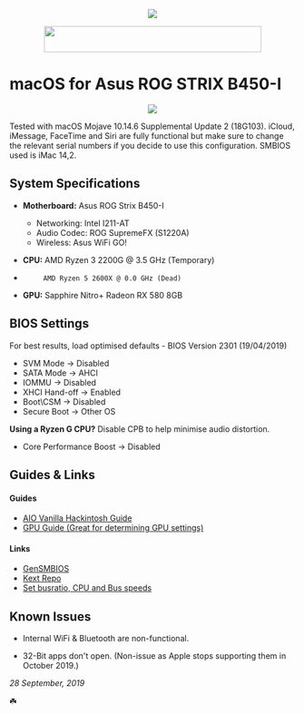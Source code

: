 <p align="center">
 <img src="https://ibin.co/4wWxi6DCsE1J.png"/>
</p>

<p align="center">
 <img src="https://ibin.co/4wWyAVkKNTUv.png" width="383" height="46"/>
</p>

# macOS for Asus ROG STRIX B450-I

<p align="center">
 <img src="https://ibin.co/4In2flcxe4x8.jpg"/>
</p>

Tested with macOS Mojave 10.14.6 Supplemental Update 2 (18G103). iCloud, iMessage, FaceTime and Siri are fully functional but make sure to change the relevant serial numbers if you decide to use this configuration. SMBIOS used is iMac 14,2.

## System Specifications

- **Motherboard:** Asus ROG Strix B450-I
  * Networking: Intel I211-AT
  * Audio Codec: ROG SupremeFX (S1220A)
  * Wireless: Asus WiFi GO!
  
- **CPU:** AMD Ryzen 3 2200G @ 3.5 GHz (Temporary)
-          AMD Ryzen 5 2600X @ 0.0 GHz (Dead)

- **GPU:** Sapphire Nitro+ Radeon RX 580 8GB

## BIOS Settings

For best results, load optimised defaults - BIOS Version 2301 (19/04/2019)

- SVM Mode -> Disabled
- SATA Mode -> AHCI
- IOMMU -> Disabled
- XHCI Hand-off -> Enabled
- Boot\CSM -> Disabled
- Secure Boot -> Other OS

**Using a Ryzen G CPU?** Disable CPB to help minimise audio distortion.
- Core Performance Boost -> Disabled

## Guides & Links

#### Guides
- [AIO Vanilla Hackintosh Guide](https://kb.hackintoshisfun.ml/clover/)
- [GPU Guide (Great for determining GPU settings)](https://khronokernel-3.gitbook.io/catalina-gpu-buyers-guide/)

#### Links
- [GenSMBIOS](https://github.com/corpnewt/GenSMBIOS)
- [Kext Repo](https://1drv.ms/f/s!AiP7m5LaOED-m-J8-MLJGnOgAqnjGw)
- [Set busratio, CPU and Bus speeds](https://forum.amd-osx.com/viewtopic.php?t=3440)

## Known Issues

- Internal WiFi & Bluetooth are non-functional.

- 32-Bit apps don't open. (Non-issue as Apple stops supporting them in October 2019.)

*28 September, 2019*

☘️
